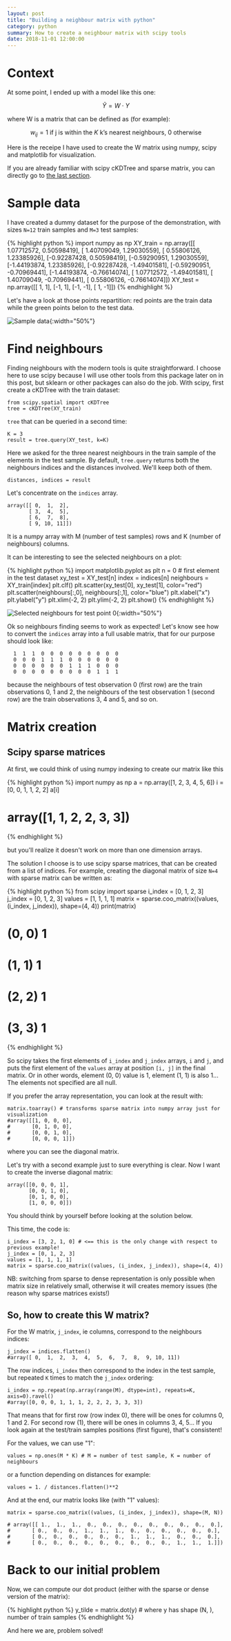 ```yaml
---
layout: post
title: "Building a neighbour matrix with python"
category: python
summary: How to create a neighbour matrix with scipy tools
date: 2018-11-01 12:00:00
---
```



# Context

At some point, I ended up with a model like this one:

$$
\tilde{Y} = W \cdot Y
$$

where W is a matrix that can be defined as (for example):

$$
w_{ij} = \text{$1$ if j is within the $K$ k's nearest neighbours, $0$ otherwise}
$$

Here is the receipe I have used to create the W matrix using numpy, scipy and matplotlib for visualization.


<div class="info">
If you are already familiar with scipy cKDTree and sparse matrix, you can directly go to <a href="#so-how-to-create-this-w-matrix">the last section</a>.
</div>

# Sample data

I have created a dummy dataset for the purpose of the demonstration, with sizes `N=12` train samples and `M=3` test samples:

{% highlight python %}
import numpy as np
XY_train = np.array([[ 1.07712572,  0.50598419],
       [ 1.40709049,  1.29030559],
       [ 0.55806126,  1.23385926],
       [-0.92287428,  0.50598419],
       [-0.59290951,  1.29030559],
       [-1.44193874,  1.23385926],
       [-0.92287428, -1.49401581],
       [-0.59290951, -0.70969441],
       [-1.44193874, -0.76614074],
       [ 1.07712572, -1.49401581],
       [ 1.40709049, -0.70969441],
       [ 0.55806126, -0.76614074]])
XY_test = np.array([[ 1,  1],
       [-1,  1],
       [-1, -1],
       [ 1, -1]])
{% endhighlight %}

Let's have a look at those points repartition: red points are the train data while the green points belon to the test data.

![Sample data](/img/posts/neighbours_matrix_data.png){:width="50%"}


# Find neighbours

Finding neighbours with the modern tools is quite straightforward. I choose here to use scipy because I will use other tools from this package later on in this post, but sklearn or other packages can also do the job. With scipy, first create a cKDTree with the train dataset:

    from scipy.spatial import cKDTree
    tree = cKDTree(XY_train)

`tree` that can be queried in a second time:

    K = 3
    result = tree.query(XY_test, k=K)

Here we asked for the three nearest neighbours in the train sample of the elements in the test sample. By default, `tree.query` returns both the neighbours indices and the distances involved. We'll keep both of them.

    distances, indices = result

Let's concentrate on the `indices` array. 


    array([[ 0,  1,  2],
           [ 3,  4,  5],
           [ 6,  7,  8],
           [ 9, 10, 11]])


It is a numpy array with M (number of test samples) rows and K (number of neighbours) columns.

It can be interesting to see the selected neighbours on a plot:

{% highlight python %}
import matplotlib.pyplot as plt
n = 0 # first element in the test dataset
xy_test = XY_test[n]
index = indices[n]
neighbours = XY_train[index]
plt.clf()
plt.scatter(xy_test[0], xy_test[1],  color="red")
plt.scatter(neighbours[:,0], neighbours[:,1],  color="blue")
plt.xlabel("x")
plt.ylabel("y")
plt.xlim(-2, 2)
plt.ylim(-2, 2)
plt.show()
{% endhighlight %}

![Selected neighbours for test point 0](/img/posts/neighbours_matrix_selected_0.png){:width="50%"}


Ok so neighbours finding seems to work as expected! Let's know see how to convert the `indices` array into a full usable matrix, that for our purpose should look like:

      1  1  1  0  0  0  0  0  0  0  0  0
      0  0  0  1  1  1  0  0  0  0  0  0
      0  0  0  0  0  0  1  1  1  0  0  0
      0  0  0  0  0  0  0  0  0  1  1  1

because the neighbours of test observation 0 (first row) are the train observations 0, 1 and 2, the neighbours of the test observation 1 (second row) are the train observations 3, 4 and 5, and so on.


# Matrix creation

## Scipy sparse matrices

At first, we could think of using numpy indexing to create our matrix like this

{% highlight python %}
import numpy as np
a = np.array([1, 2, 3, 4, 5, 6])
i = [0, 0, 1, 1, 2, 2]
a[i]
# array([1, 1, 2, 2, 3, 3])
{% endhighlight %}

but you'll realize it doesn't work on more than one dimension arrays.

The solution I choose is to use scipy sparse matrices, that can be created from a list of indices. For example, creating the diagonal matrix of size `N=4` with sparse matrix can be written as:

{% highlight python %}
from scipy import sparse
i_index = [0, 1, 2, 3]
j_index = [0, 1, 2, 3]
values = [1, 1, 1, 1]
matrix = sparse.coo_matrix((values, (i_index, j_index)), shape=(4, 4))
print(matrix)
#  (0, 0)	1
#  (1, 1)	1
#  (2, 2)	1
#  (3, 3)	1
{% endhighlight %}

So scipy takes the first elements of `i_index` and `j_index` arrays, `i` and `j`, and puts the first element of the `values` array at position `[i, j]` in the final matrix. Or in other words, element (0, 0) value is 1, element (1, 1) is also 1... The elements not specified are all null.

If you prefer the array representation, you can look at the result with:

    matrix.toarray() # transforms sparse matrix into numpy array just for visualization
    #array([[1, 0, 0, 0],
    #       [0, 1, 0, 0],
    #       [0, 0, 1, 0],
    #       [0, 0, 0, 1]])
	
where you can see the diagonal matrix.

Let's try with a second example just to sure everything is clear. Now I want to create the inverse diagonal matrix:

    array([[0, 0, 0, 1],
           [0, 0, 1, 0],
           [0, 1, 0, 0],
           [1, 0, 0, 0]])

<div class="info">
You should think by yourself before looking at the solution below.
</div>

This time, the code is:

    i_index = [3, 2, 1, 0] # <== this is the only change with respect to previous example!
    j_index = [0, 1, 2, 3]
    values = [1, 1, 1, 1]
    matrix = sparse.coo_matrix((values, (i_index, j_index)), shape=(4, 4))


<div class="warning">
NB: switching from sparse to dense representation is only possible when matrix size in relatively small, otherwise it will creates memory issues (the reason why sparse matrices exists!)
</div>


## So, how to create this W matrix?

For the W matrix, `j_index`, ie columns, correspond to the neighbours indices:

    j_index = indices.flatten()
    #array([ 0,  1,  2,  3,  4,  5,  6,  7,  8,  9, 10, 11])

The row indices, `i_index` then correspond to the index in the test sample, but repeated `K` times to match the `j_index` ordering:

    i_index = np.repeat(np.array(range(M), dtype=int), repeats=K, axis=0).ravel()
	#array([0, 0, 0, 1, 1, 1, 2, 2, 2, 3, 3, 3])

That means that for first row (row index 0), there will be ones for columns 0, 1 and 2. For second row (1), there will be ones in columns 3, 4, 5... If you look again at the test/train samples positions (first figure), that's consistent!
	

For the values, we can use "1":

    values = np.ones(M * K) # M = number of test sample, K = number of neighbours
	
or a function depending on distances for example:

    values = 1. / distances.flatten()**2


And at the end, our matrix looks like (with "1" values):

    matrix = sparse.coo_matrix((values, (i_index, j_index)), shape=(M, N))

    # array([[ 1.,  1.,  1.,  0.,  0.,  0.,  0.,  0.,  0.,  0.,  0.,  0.],
    #       [ 0.,  0.,  0.,  1.,  1.,  1.,  0.,  0.,  0.,  0.,  0.,  0.],
    #       [ 0.,  0.,  0.,  0.,  0.,  0.,  1.,  1.,  1.,  0.,  0.,  0.],
    #       [ 0.,  0.,  0.,  0.,  0.,  0.,  0.,  0.,  0.,  1.,  1.,  1.]])


# Back to our initial problem

Now, we can compute our dot product (either with the sparse or dense version of the matrix):

{% highlight python %}
y_tilde = matrix.dot(y) # where y has shape (N, ), number of train samples
{% endhighlight %}

And here we are, problem solved!


<!--
Code to generate the dataset

import numpy as np
import matplotlib.pyplot as plt

from scipy import spatial

centers = np.array(( 
    (1, 1), 
    (-1, 1), 
    (-1, -1), 
    (1, -1), 
)) 
thetas = (30, 120, 210) 
R = 0.5 
xs = centers[:,0].reshape(4, 1) + R * np.cos(thetas) 
ys = centers[:,1].reshape(4, 1) + R * np.sin(thetas) 
 
xs_r = xs.ravel() 
ys_r = ys.ravel() 

plt.clf() 
plt.plot(centers[:,0], centers[:,1], "go", label="Test")
plt.plot(xs, ys, "ro", label="Train")

for i in range(len(xs_r)):
    plt.annotate(i, (xs_r[i]*(1 + np.sign(xs_r[i]) * 0.05), ys_r[i]*(1 + np.sign(ys_r[i]) * 0.05)), color="red")

for i in range(len(centers)):
    plt.annotate(i, centers[i]*(1 + np.sign(centers[i]) * 0.05), color="green") 

plt.xlabel("x")
plt.ylabel("y")
plt.xlim(-2, 2)
plt.ylim(-2, 2)
#plt.legend(loc="bottom left")
plt.savefig("data.png") 


XY_train = np.stack([xs.ravel(), ys.ravel()]).T
tree = spatial.cKDTree(XY_train)
distances, indices = tree.query(centers, k=3) 
In [157]: indices
Out[157]: 
array([[ 1,  0,  2],
       [ 4,  5,  3],
       [ 6,  8,  7],
       [ 9, 10, 11]])

-->

